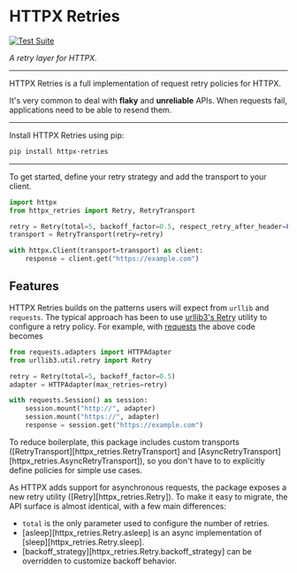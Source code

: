 # HTTPX Retries


<p>
<a href="https://github.com/will-ockmore/httpx-retry/actions">
    <img src="https://github.com/will-ockmore/httpx-retry/workflows/Test%20Suite/badge.svg" alt="Test Suite">
</a>
<!-- TODO: Enable after package publish -->
<!-- <a href="https://pypi.org/project/httpx/"> -->
<!--     <img src="https://badge.fury.io/py/httpx.svg" alt="Package version"> -->
<!-- </a> -->
</p>

<em>A retry layer for HTTPX.</em>


---

HTTPX Retries is a full implementation of request retry policies for HTTPX.

It's very common to deal with **flaky** and **unreliable** APIs. When requests fail, applications need to be able
to resend them.

---

Install HTTPX Retries using pip:

``` bash
pip install httpx-retries
```

---

To get started, define your retry strategy and add the transport to your client.

``` python
import httpx
from httpx_retries import Retry, RetryTransport

retry = Retry(total=5, backoff_factor=0.5, respect_retry_after_header=False)
transport = RetryTransport(retry=retry)

with httpx.Client(transport=transport) as client:
    response = client.get("https://example.com")
```

## Features

HTTPX Retries builds on the patterns users will expect from `urllib` and `requests`. The typical approach has been
to use [urllib3's Retry](https://urllib3.readthedocs.io/en/latest/reference/urllib3.util.html#urllib3.util.Retry)
utility to configure a retry policy. For example, with [requests](https://requests.readthedocs.io/en/latest/) the above
code becomes

``` python
from requests.adapters import HTTPAdapter
from urllib3.util.retry import Retry

retry = Retry(total=5, backoff_factor=0.5)
adapter = HTTPAdapter(max_retries=retry)

with requests.Session() as session:
    session.mount("http://", adapter)
    session.mount("https://", adapter)
    response = session.get("https://example.com")
```

To reduce boilerplate, this package includes custom transports
 ([RetryTransport][httpx_retries.RetryTransport] and [AsyncRetryTransport][httpx_retries.AsyncRetryTransport]), so
you don't have to to explicitly define policies for simple use cases.

As HTTPX adds support for asynchronous requests, the package exposes a new retry
utility ([Retry][httpx_retries.Retry]). To make it easy to migrate, the API surface is almost identical, with a few main
differences:

- `total` is the only parameter used to configure the number of retries.
- [asleep][httpx_retries.Retry.asleep] is an async implementation of [sleep][httpx_retries.Retry.sleep].
- [backoff_strategy][httpx_retries.Retry.backoff_strategy] can be overridden to customize backoff behavior.

